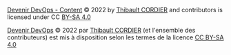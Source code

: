 [Devenir DevOps - Content](https://github.com/devenir-devops/content) © 2022 by [Thibault CORDIER](https://twitter.com/Laeline) and contributors is licensed under CC [BY-SA 4.0](https://creativecommons.org/licenses/by-sa/4.0/?ref=chooser-v1)


[Devenir DevOps](https://github.com/devenir-devops/content) © 2022 par [Thibault CORDIER](https://twitter.com/Laeline) (et l'ensemble des contributeurs) est mis à disposition selon les termes de la licence [CC BY-SA 4.0](https://creativecommons.org/licenses/by-sa/4.0/?ref=chooser-v1)